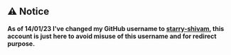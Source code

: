 ## ⚠️ Notice 

**As of 14/01/23 I've changed my GitHub username to [starry-shivam](https://github.com/starry-shivam), this account is just here to avoid misuse of this username and for redirect purpose.**
